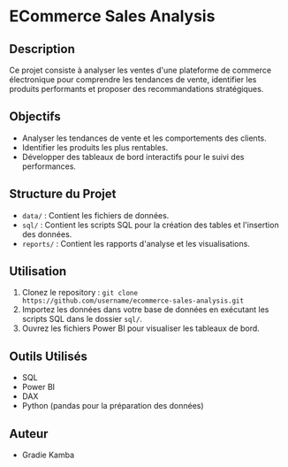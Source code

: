 # ECommerce Sales Analysis

## Description
Ce projet consiste à analyser les ventes d'une plateforme de commerce électronique pour comprendre les tendances de vente, identifier les produits performants et proposer des recommandations stratégiques.

## Objectifs
- Analyser les tendances de vente et les comportements des clients.
- Identifier les produits les plus rentables.
- Développer des tableaux de bord interactifs pour le suivi des performances.

## Structure du Projet
- `data/` : Contient les fichiers de données.
- `sql/` : Contient les scripts SQL pour la création des tables et l'insertion des données.
- `reports/` : Contient les rapports d'analyse et les visualisations.

## Utilisation
1. Clonez le repository : `git clone https://github.com/username/ecommerce-sales-analysis.git`
2. Importez les données dans votre base de données en exécutant les scripts SQL dans le dossier `sql/`.
3. Ouvrez les fichiers Power BI pour visualiser les tableaux de bord.

## Outils Utilisés
- SQL
- Power BI
- DAX
- Python (pandas pour la préparation des données)

## Auteur
- Gradie Kamba
